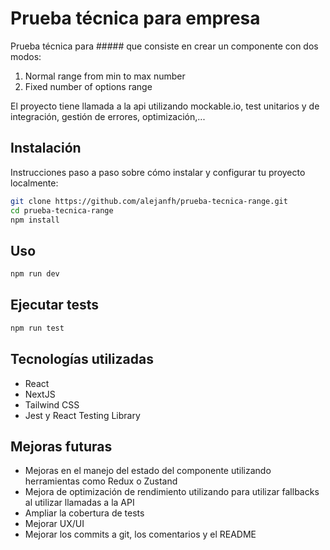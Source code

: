 # Prueba técnica para empresa

Prueba técnica para ##### que consiste en crear un componente <Range /> con dos modos:

1. Normal range from min to max number
2. Fixed number of options range

El proyecto tiene llamada a la api utilizando mockable.io, test unitarios y de integración, gestión de errores, optimización,...

## Instalación

Instrucciones paso a paso sobre cómo instalar y configurar tu proyecto localmente:

```bash
git clone https://github.com/alejanfh/prueba-tecnica-range.git
cd prueba-tecnica-range
npm install
```

## Uso

```bash
npm run dev
```

## Ejecutar tests

```bash
npm run test
```

## Tecnologías utilizadas

- React
- NextJS
- Tailwind CSS
- Jest y React Testing Library

## Mejoras futuras

- Mejoras en el manejo del estado del componente utilizando herramientas como Redux o Zustand
- Mejora de optimización de rendimiento utilizando <Suspense> para utilizar fallbacks al utilizar llamadas a la API
- Ampliar la cobertura de tests
- Mejorar UX/UI
- Mejorar los commits a git, los comentarios y el README
